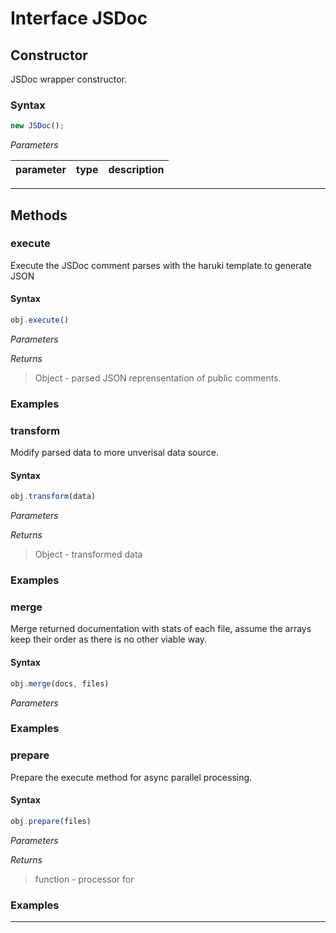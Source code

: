 
# Interface JSDoc


## Constructor
JSDoc wrapper constructor.

### Syntax
```js
new JSDoc();
```

*Parameters*

parameter | type | description
--------- | ---- | -----------

---



## Methods


### execute 
Execute the JSDoc comment parses with the haruki template to generate JSON

#### Syntax
```js
obj.execute()
```

*Parameters*

*Returns*
> Object - parsed JSON reprensentation of public comments.

### Examples


### transform 
Modify parsed data to more unverisal data source.

#### Syntax
```js
obj.transform(data)
```

*Parameters*

*Returns*
> Object - transformed data

### Examples


### merge 
Merge returned documentation with stats of each file, assume the arrays keep
their order as there is no other viable way.

#### Syntax
```js
obj.merge(docs, files)
```

*Parameters*


### Examples


### prepare 
Prepare the execute method for async parallel processing.

#### Syntax
```js
obj.prepare(files)
```

*Parameters*

*Returns*
> function - processor for

### Examples


---

